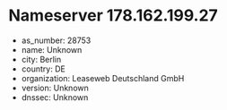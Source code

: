 # Nameserver 178.162.199.27

* as_number: 28753
* name: Unknown
* city: Berlin
* country: DE
* organization: Leaseweb Deutschland GmbH
* version: Unknown
* dnssec: Unknown
